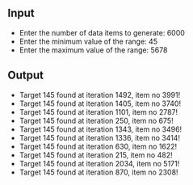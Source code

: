 ## Input

- Enter the number of data items to generate: 6000
- Enter the minimum value of the range: 45
- Enter the maximum value of the range: 5678

## Output

- Target 145 found at iteration 1492, item no 3991!
- Target 145 found at iteration 1405, item no 3740!
- Target 145 found at iteration 1101, item no 2787!
- Target 145 found at iteration 250, item no 675!
- Target 145 found at iteration 1343, item no 3496!
- Target 145 found at iteration 1336, item no 3414!
- Target 145 found at iteration 630, item no 1622!
- Target 145 found at iteration 215, item no 482!
- Target 145 found at iteration 2034, item no 5171!
- Target 145 found at iteration 870, item no 2308!
